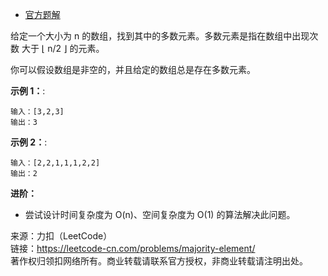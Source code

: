 * [官方题解](https://leetcode-cn.com/problems/majority-element/solution/duo-shu-yuan-su-by-leetcode-solution/)

给定一个大小为 n 的数组，找到其中的多数元素。多数元素是指在数组中出现次数 大于 ⌊ n/2 ⌋ 的元素。

你可以假设数组是非空的，并且给定的数组总是存在多数元素。

**示例 1：**:<br>
```
输入：[3,2,3]
输出：3
```

**示例 2：**:<br>

```
输入：[2,2,1,1,1,2,2]
输出：2
```


**进阶：** <br>
* 尝试设计时间复杂度为 O(n)、空间复杂度为 O(1) 的算法解决此问题。

来源：力扣（LeetCode）<br>
链接：https://leetcode-cn.com/problems/majority-element/<br>
著作权归领扣网络所有。商业转载请联系官方授权，非商业转载请注明出处。<br>
